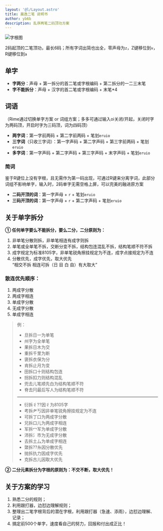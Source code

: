 ```yaml
---
layout: '@l/Layout.astro'
title: 晨逸二笔 说明书
author: yb6b
description: 乱序两笔二码顶功方案
---
```

![字根图](/yima/chenyi/kbd.png)

2码起顶的二笔顶功，最长6码；所有字词出简也出全，零声母为`z`，Z键移位到`v`，R键移位到`a`

## 单字
- **字两分**：声母 + 第一拆分的首二笔或字根编码 + 第二拆分的一二三末笔
- **字不能拆分**：声母 + 汉字的首二笔或字根编码 + 末笔*4
  
## 词语
（Rime通过切换单字方案 or 词组方案；多多可通过输入oi关闭/开起，关闭时字为两码顶，开启时字为三码顶，词为四码顶）

- **两字词**：第一字前两码 + 第二字前两码 + 笔划`eruio`
- **三字词**（只收三字词）：第一字声码 + 第二字声码 + 第三字前两码 + 笔划`eruio`
- **多字词**：第一字声码 + 第二字声码 + 第三字声码 + 末字声码 + 笔划`eruio`

### 简词
鉴于R键位上没有字根，且无需作为第一码出现，可通过R键来分离字词，此部分词组不影响单字，输入时，2码单字无需空格上屏，可以完美的融进原方案

- **二码开顶的词**：第一字声母 + `r` + 笔划`eruio`
- **三码开顶的词**：第一字声母 + `r` + 第二字声码 + 笔划`eruio`

## 关于单字拆分
**① 任何单字要么不能拆分，要么二分，二分原则为：**

1. 非单笔分散则拆，非单笔相连有成字则拆
2. 单笔或全单笔不拆，交断分变不拆，结构包连混乱不拆，结构笔顺不符不拆
3. 成字规定为标准8105字，非单笔锐角擦挂规定为不连，成字点接规定为不连
4. 分散优先，成字优先，取大优先  
    “相交不拆 相连可拆（日 目 白 自）有大取大”

### 散连优先顺序：
1. 两成字分散
2. 两成字相连
3. 单成字分散
4. 无成字分散
5. 单成字相连

> 例：  
> - 旦拆日一为单笔
> - 州字为全单笔  
> - 果拆日木为交  
> - 重拆千里为断  
> - 褒拆衣保为分  
> - 肯拆止月为变  
> - 田拆口十则结构包连  
> - 拐拆扣力则结构混乱  
> - 兜去儿笔顺先白为结构笔顺不符  
> - 脊去冃最后写人为结构笔顺不符 
>  
> ***
> 
> - 衍拆彳??因彳为8105字  
> - 考拆耂丂因非单笔锐角擦挂规定为不连  
> - 可拆丁口为两成字分散  
> - 兄拆口儿为两成字相连  
> - 军拆冖军为单成字分散  
> - 沛拆氵巿为无成字分散  
> - 去拆土厶为单成字相连  
> - 綮拆??糸因分散优先  
> - 抛拆扏力因成字优先  
> - 克拆古儿因取大优先  

**② 二分元素拆分为字根的原则为：不交不断，取大优先！**

## 关于方案的学习
1. 熟悉二分的规则；
2. 利用跟打器，边怼边理解规则；
3. 整理出二笔字根背后的潜在字根，利用跟打器（急速、添雨），边怼边理解、记录；
4. 搞定前500个单字，速度看自己的努力，回报和付出成正比！